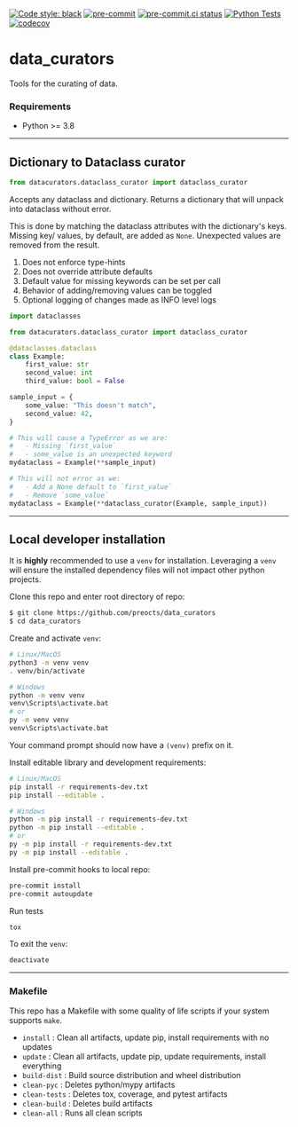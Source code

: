 [![Code style: black](https://img.shields.io/badge/code%20style-black-000000.svg)](https://github.com/psf/black)
[![pre-commit](https://img.shields.io/badge/pre--commit-enabled-brightgreen?logo=pre-commit&logoColor=white)](https://github.com/pre-commit/pre-commit)
[![pre-commit.ci status](https://results.pre-commit.ci/badge/github/Preocts/data_curators/main.svg)](https://results.pre-commit.ci/latest/github/Preocts/data_curators/main)
[![Python Tests](https://github.com/Preocts/data_curators/actions/workflows/python-tests.yml/badge.svg?branch=main)](https://github.com/Preocts/data_curators/actions/workflows/python-tests.yml)
[![codecov](https://codecov.io/gh/Preocts/data_curators/branch/main/graph/badge.svg?token=9LL6DY1POA)](https://codecov.io/gh/Preocts/data_curators)

# data_curators

Tools for the curating of data.

### Requirements
- Python >= 3.8

---


## Dictionary to Dataclass curator
```py
from datacurators.dataclass_curator import dataclass_curator
```

Accepts any dataclass and dictionary. Returns a dictionary that will unpack into dataclass without error.

This is done by matching the dataclass attributes with the dictionary's keys. Missing key/ values, by default, are added as `None`. Unexpected values are removed from the result.

1. Does not enforce type-hints
1. Does not override attribute defaults
1. Default value for missing keywords can be set per call
1. Behavior of adding/removing values can be toggled
1. Optional logging of changes made as INFO level logs

```py
import dataclasses

from datacurators.dataclass_curator import dataclass_curator

@dataclasses.dataclass
class Example:
    first_value: str
    second_value: int
    third_value: bool = False

sample_input = {
    some_value: "This doesn't match",
    second_value: 42,
}

# This will cause a TypeError as we are:
#   - Missing `first_value`
#   - some_value is an unexpected keyword
mydataclass = Example(**sample_input)

# This will not error as we:
#   - Add a None default to `first_value`
#   - Remove `some_value`
mydataclass = Example(**dataclass_curator(Example, sample_input))
```

---
## Local developer installation

It is **highly** recommended to use a `venv` for installation. Leveraging a `venv` will ensure the installed dependency files will not impact other python projects.

Clone this repo and enter root directory of repo:
```bash
$ git clone https://github.com/preocts/data_curators
$ cd data_curators
```

Create and activate `venv`:
```bash
# Linux/MacOS
python3 -m venv venv
. venv/bin/activate

# Windows
python -m venv venv
venv\Scripts\activate.bat
# or
py -m venv venv
venv\Scripts\activate.bat
```

Your command prompt should now have a `(venv)` prefix on it.

Install editable library and development requirements:
```bash
# Linux/MacOS
pip install -r requirements-dev.txt
pip install --editable .

# Windows
python -m pip install -r requirements-dev.txt
python -m pip install --editable .
# or
py -m pip install -r requirements-dev.txt
py -m pip install --editable .
```

Install pre-commit hooks to local repo:
```bash
pre-commit install
pre-commit autoupdate
```

Run tests
```bash
tox
```

To exit the `venv`:
```bash
deactivate
```

---

### Makefile

This repo has a Makefile with some quality of life scripts if your system supports `make`.

- `install` : Clean all artifacts, update pip, install requirements with no updates
- `update` : Clean all artifacts, update pip, update requirements, install everything
- `build-dist` : Build source distribution and wheel distribution
- `clean-pyc` : Deletes python/mypy artifacts
- `clean-tests` : Deletes tox, coverage, and pytest artifacts
- `clean-build` : Deletes build artifacts
- `clean-all` : Runs all clean scripts
